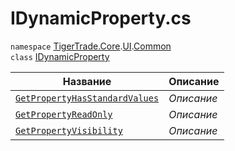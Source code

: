 
# IDynamicProperty.cs
`namespace` [TigerTrade.Core](../../../../TigerTrade.Core.md).[UI](../../../../TigerTrade.Core/UI.md).[Common](../../../../TigerTrade.Core/UI/Common.md)  
    `class` [IDynamicProperty](../IDynamicProperty.cs.md)

| Название | Описание |
| --- | --- |
| [`GetPropertyHasStandardValues`](./Методы/GetPropertyHasStandardValues.md) | *Описание* |
| [`GetPropertyReadOnly`](./Методы/GetPropertyReadOnly.md) | *Описание* |
| [`GetPropertyVisibility`](./Методы/GetPropertyVisibility.md) | *Описание* |
